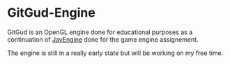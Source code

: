 <h1>GitGud-Engine</h1>

<p>GitGud is an OpenGL engine done for educational purposes as a continuation of <a href="https://github.com/Josef212/JayEngine">JayEngine</a> done for the game engine assignement.</p>
<p>The engine is still in a really early state but will be working on my free time.</p>
